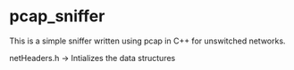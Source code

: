 # pcap_sniffer

This is a simple sniffer written using pcap in C++ for unswitched networks.

netHeaders.h -> Intializes the data structures
